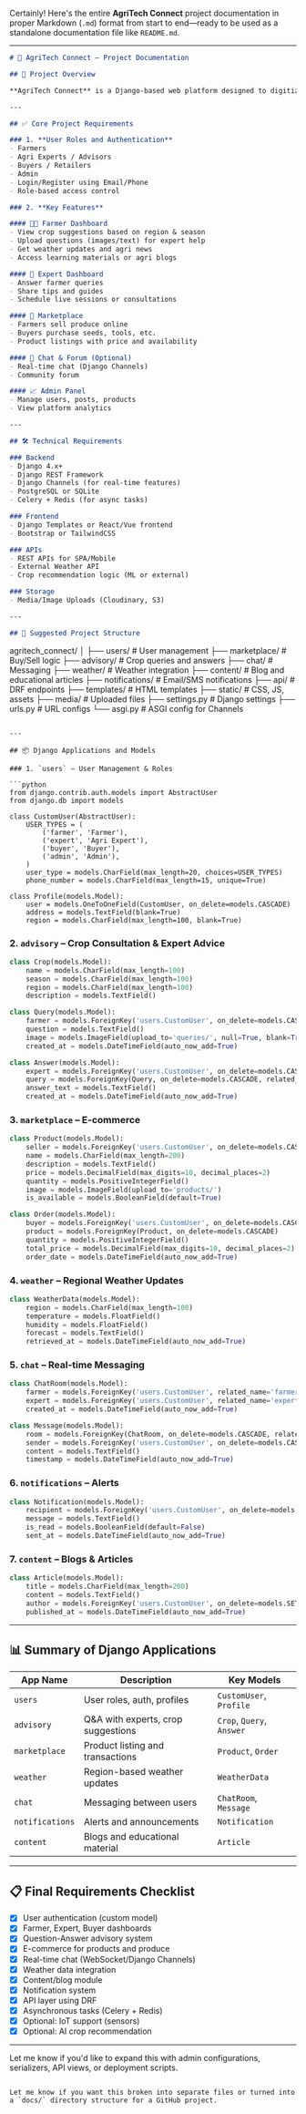 Certainly! Here's the entire **AgriTech Connect** project documentation in proper Markdown (`.md`) format from start to end—ready to be used as a standalone documentation file like `README.md`.

---

```md
# 🌾 AgriTech Connect – Project Documentation

## 🚀 Project Overview

**AgriTech Connect** is a Django-based web platform designed to digitize and streamline agricultural services. It aims to connect farmers, agri-experts, vendors, and consumers to improve productivity, knowledge sharing, and market access.

---

## ✅ Core Project Requirements

### 1. **User Roles and Authentication**
- Farmers
- Agri Experts / Advisors
- Buyers / Retailers
- Admin
- Login/Register using Email/Phone
- Role-based access control

### 2. **Key Features**

#### 👨‍🌾 Farmer Dashboard
- View crop suggestions based on region & season
- Upload questions (images/text) for expert help
- Get weather updates and agri news
- Access learning materials or agri blogs

#### 📘 Expert Dashboard
- Answer farmer queries
- Share tips and guides
- Schedule live sessions or consultations

#### 🛒 Marketplace
- Farmers sell produce online
- Buyers purchase seeds, tools, etc.
- Product listings with price and availability

#### 💬 Chat & Forum (Optional)
- Real-time chat (Django Channels)
- Community forum

#### 📈 Admin Panel
- Manage users, posts, products
- View platform analytics

---

## 🛠 Technical Requirements

### Backend
- Django 4.x+
- Django REST Framework
- Django Channels (for real-time features)
- PostgreSQL or SQLite
- Celery + Redis (for async tasks)

### Frontend
- Django Templates or React/Vue frontend
- Bootstrap or TailwindCSS

### APIs
- REST APIs for SPA/Mobile
- External Weather API
- Crop recommendation logic (ML or external)

### Storage
- Media/Image Uploads (Cloudinary, S3)

---

## 🧱 Suggested Project Structure

```

agritech\_connect/
│
├── users/               # User management
├── marketplace/         # Buy/Sell logic
├── advisory/            # Crop queries and answers
├── chat/                # Messaging
├── weather/             # Weather integration
├── content/             # Blog and educational articles
├── notifications/       # Email/SMS notifications
├── api/                 # DRF endpoints
├── templates/           # HTML templates
├── static/              # CSS, JS, assets
├── media/               # Uploaded files
├── settings.py          # Django settings
├── urls.py              # URL configs
└── asgi.py              # ASGI config for Channels

````

---

## 📦 Django Applications and Models

### 1. `users` – User Management & Roles

```python
from django.contrib.auth.models import AbstractUser
from django.db import models

class CustomUser(AbstractUser):
    USER_TYPES = (
        ('farmer', 'Farmer'),
        ('expert', 'Agri Expert'),
        ('buyer', 'Buyer'),
        ('admin', 'Admin'),
    )
    user_type = models.CharField(max_length=20, choices=USER_TYPES)
    phone_number = models.CharField(max_length=15, unique=True)

class Profile(models.Model):
    user = models.OneToOneField(CustomUser, on_delete=models.CASCADE)
    address = models.TextField(blank=True)
    region = models.CharField(max_length=100, blank=True)
````

### 2. `advisory` – Crop Consultation & Expert Advice

```python
class Crop(models.Model):
    name = models.CharField(max_length=100)
    season = models.CharField(max_length=100)
    region = models.CharField(max_length=100)
    description = models.TextField()

class Query(models.Model):
    farmer = models.ForeignKey('users.CustomUser', on_delete=models.CASCADE, related_name='queries')
    question = models.TextField()
    image = models.ImageField(upload_to='queries/', null=True, blank=True)
    created_at = models.DateTimeField(auto_now_add=True)

class Answer(models.Model):
    expert = models.ForeignKey('users.CustomUser', on_delete=models.CASCADE)
    query = models.ForeignKey(Query, on_delete=models.CASCADE, related_name='answers')
    answer_text = models.TextField()
    created_at = models.DateTimeField(auto_now_add=True)
```

### 3. `marketplace` – E-commerce

```python
class Product(models.Model):
    seller = models.ForeignKey('users.CustomUser', on_delete=models.CASCADE)
    name = models.CharField(max_length=200)
    description = models.TextField()
    price = models.DecimalField(max_digits=10, decimal_places=2)
    quantity = models.PositiveIntegerField()
    image = models.ImageField(upload_to='products/')
    is_available = models.BooleanField(default=True)

class Order(models.Model):
    buyer = models.ForeignKey('users.CustomUser', on_delete=models.CASCADE)
    product = models.ForeignKey(Product, on_delete=models.CASCADE)
    quantity = models.PositiveIntegerField()
    total_price = models.DecimalField(max_digits=10, decimal_places=2)
    order_date = models.DateTimeField(auto_now_add=True)
```

### 4. `weather` – Regional Weather Updates

```python
class WeatherData(models.Model):
    region = models.CharField(max_length=100)
    temperature = models.FloatField()
    humidity = models.FloatField()
    forecast = models.TextField()
    retrieved_at = models.DateTimeField(auto_now_add=True)
```

### 5. `chat` – Real-time Messaging

```python
class ChatRoom(models.Model):
    farmer = models.ForeignKey('users.CustomUser', related_name='farmer_rooms', on_delete=models.CASCADE)
    expert = models.ForeignKey('users.CustomUser', related_name='expert_rooms', on_delete=models.CASCADE)
    created_at = models.DateTimeField(auto_now_add=True)

class Message(models.Model):
    room = models.ForeignKey(ChatRoom, on_delete=models.CASCADE, related_name='messages')
    sender = models.ForeignKey('users.CustomUser', on_delete=models.CASCADE)
    content = models.TextField()
    timestamp = models.DateTimeField(auto_now_add=True)
```

### 6. `notifications` – Alerts

```python
class Notification(models.Model):
    recipient = models.ForeignKey('users.CustomUser', on_delete=models.CASCADE)
    message = models.TextField()
    is_read = models.BooleanField(default=False)
    sent_at = models.DateTimeField(auto_now_add=True)
```

### 7. `content` – Blogs & Articles

```python
class Article(models.Model):
    title = models.CharField(max_length=200)
    content = models.TextField()
    author = models.ForeignKey('users.CustomUser', on_delete=models.SET_NULL, null=True)
    published_at = models.DateTimeField(auto_now_add=True)
```

---

## 📊 Summary of Django Applications

| App Name        | Description                         | Key Models                |
| --------------- | ----------------------------------- | ------------------------- |
| `users`         | User roles, auth, profiles          | `CustomUser`, `Profile`   |
| `advisory`      | Q\&A with experts, crop suggestions | `Crop`, `Query`, `Answer` |
| `marketplace`   | Product listing and transactions    | `Product`, `Order`        |
| `weather`       | Region-based weather updates        | `WeatherData`             |
| `chat`          | Messaging between users             | `ChatRoom`, `Message`     |
| `notifications` | Alerts and announcements            | `Notification`            |
| `content`       | Blogs and educational material      | `Article`                 |

---

## 📋 Final Requirements Checklist

* [x] User authentication (custom model)
* [x] Farmer, Expert, Buyer dashboards
* [x] Question-Answer advisory system
* [x] E-commerce for products and produce
* [x] Real-time chat (WebSocket/Django Channels)
* [x] Weather data integration
* [x] Content/blog module
* [x] Notification system
* [x] API layer using DRF
* [x] Asynchronous tasks (Celery + Redis)
* [x] Optional: IoT support (sensors)
* [x] Optional: AI crop recommendation

---

Let me know if you'd like to expand this with admin configurations, serializers, API views, or deployment scripts.

```

Let me know if you want this broken into separate files or turned into a `docs/` directory structure for a GitHub project.
```
